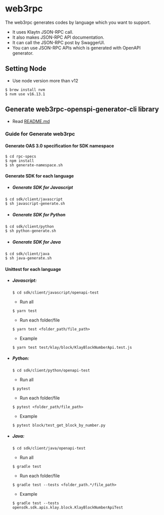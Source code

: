 # web3rpc

The web3rpc generates codes by language which you want to support.
- It uses Klaytn JSON-RPC call.
- It also makes JSON-RPC API documentation.
- It can call the JSON-RPC post by SwaggerUI.
- You can use JSON-RPC APIs which is generated with OpenAPI generator.

## Setting Node 
- Use node version more than v12
```shell
$ brew install nvm
$ nvm use v16.13.1
```

## Generate web3rpc-openspi-generator-cli library
- Read [README.md](./codegen/README.md)


### Guide for Generate web3rpc 
#### Generate OAS 3.0 specification for SDK namespace
```shell
$ cd rpc-specs
$ npm install
$ sh generate-namespace.sh
```
#### Generate SDK for each language
- ##### Generate SDK for Javascript
```shell
$ cd sdk/client/javascript
$ sh javascript-generate.sh
```
- ##### Generate SDK for Python
```shell
$ cd sdk/client/python
$ sh python-generate.sh
```
- ##### Generate SDK for Java
```shell
$ cd sdk/client/java
$ sh java-generate.sh
```

#### Unittest for each language
 - ##### Javascript:
    ```shell
    $ cd sdk/client/javascript/openapi-test
    ```
    - Run all
    ```shell
    $ yarn test
    ```
    - Run each folder/file
    ```shell
    $ yarn test <folder_path/file_path>
    ```
    - Example
     ```shell
    $ yarn test test/klay/block/KlayBlockNumberApi.test.js
    ```
- ##### Python:
    ```shell
    $ cd sdk/client/python/openapi-test   
    ```
    - Run all
    ```shell
    $ pytest
    ```
    - Run each folder/file
    ```shell
    $ pytest <folder_path/file_path>
    ```
    - Example
     ```shell
    $ pytest block/test_get_block_by_number.py
    ```
- ##### Java:
    ```shell
    $ cd sdk/client/java/openapi-test
    ```
    - Run all
    ```shell
    $ gradle test
    ```
    - Run each folder/file
    ```shell
    $ gradle test --tests <folder_path.*/file_path>
    ```
    - Example
     ```shell
    $ gradle test --tests opensdk.sdk.apis.klay.block.KlayBlockNumberApiTest
    ```
